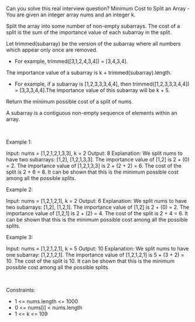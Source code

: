 Can you solve this real interview question? Minimum Cost to Split an Array - You are given an integer array nums and an integer k.

Split the array into some number of non-empty subarrays. The cost of a split is the sum of the importance value of each subarray in the split.

Let trimmed(subarray) be the version of the subarray where all numbers which appear only once are removed.

 * For example, trimmed([3,1,2,4,3,4]) = [3,4,3,4].

The importance value of a subarray is k + trimmed(subarray).length.

 * For example, if a subarray is [1,2,3,3,3,4,4], then trimmed([1,2,3,3,3,4,4]) = [3,3,3,4,4].The importance value of this subarray will be k + 5.

Return the minimum possible cost of a split of nums.

A subarray is a contiguous non-empty sequence of elements within an array.

 

Example 1:


Input: nums = [1,2,1,2,1,3,3], k = 2
Output: 8
Explanation: We split nums to have two subarrays: [1,2], [1,2,1,3,3].
The importance value of [1,2] is 2 + (0) = 2.
The importance value of [1,2,1,3,3] is 2 + (2 + 2) = 6.
The cost of the split is 2 + 6 = 8. It can be shown that this is the minimum possible cost among all the possible splits.


Example 2:


Input: nums = [1,2,1,2,1], k = 2
Output: 6
Explanation: We split nums to have two subarrays: [1,2], [1,2,1].
The importance value of [1,2] is 2 + (0) = 2.
The importance value of [1,2,1] is 2 + (2) = 4.
The cost of the split is 2 + 4 = 6. It can be shown that this is the minimum possible cost among all the possible splits.


Example 3:


Input: nums = [1,2,1,2,1], k = 5
Output: 10
Explanation: We split nums to have one subarray: [1,2,1,2,1].
The importance value of [1,2,1,2,1] is 5 + (3 + 2) = 10.
The cost of the split is 10. It can be shown that this is the minimum possible cost among all the possible splits.


 

Constraints:

 * 1 <= nums.length <= 1000
 * 0 <= nums[i] < nums.length
 * 1 <= k <= 109

 